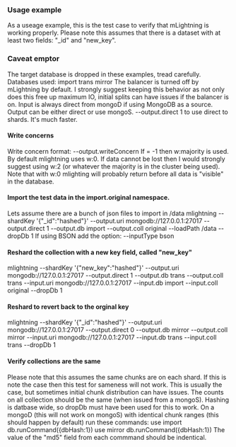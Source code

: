 ### Usage example
As a useage example, this is the test case to verify that mLightning is working properly.
Please note this assumes that there is a dataset with at least two fields: "_id" and "new_key".

### Caveat emptor
The target database is dropped in these examples, tread carefully.
Databases used:
import
trans
mirror
The balancer is turned off by mLightning by default.  I strongly suggest keeping this behavior as not only does this free up maximum IO, initial splits can have issues if the balancer is on.
Input is always direct from mongoD if using MongoDB as a source.
Output can be either direct or use mongoS.  --output.direct 1 to use direct to shards.  It's much faster.

#### Write concerns
Write concern format:
--output.writeConcern <number>
If <number> = -1 then w:majority is used.
By default mlightning uses w:0.  If data cannot be lost then I would strongly suggest using w:2 (or whatever the majority is in the cluster being used).
Note that with w:0 mlighting will probably return before all data is "visible" in the database.

#### Import the test data in the import.original namespace.
Lets assume there are a bunch of json files to import in /data
mlightning --shardKey '{"_id":"hashed"}' --output.uri mongodb://127.0.0.1:27017 --output.direct 1 --output.db import --output.coll original --loadPath /data --dropDb 1
If using BSON add the option: --inputType bson

#### Reshard the collection with a new key field, called "new_key"
mlightning --shardKey '{"new_key":"hashed"}' --output.uri mongodb://127.0.0.1:27017 --output.direct 1 --output.db trans --output.coll trans --input.uri mongodb://127.0.0.1:27017 --input.db import --input.coll original --dropDb 1

#### Reshard to revert back to the orginal key
mlightning --shardKey '{"_id":"hashed"}' --output.uri mongodb://127.0.0.1:27017 --output.direct 0 --output.db mirror --output.coll mirror --input.uri mongodb://127.0.0.1:27017 --input.db trans --input.coll trans --dropDb 1

#### Verify collections are the same
Please note that this assumes the same chunks are on each shard.  If this is note the case then this test for sameness will not work.  This is usually the case, but sometimes initial chunk distribution can have issues.
The counts on all collection should be the same (when issued from a mongoS).
Hashing is datbase wide, so dropDb must have been used for this to work.
On a mongoD (this will not work on mongoS) with identical chunk ranges (this should happen by default) run these commands:
use import
db.runCommand({dbHash:1})
use mirror
db.runCommand({dbHash:1})
The value of the "md5" field from each commmand should be indentical.
